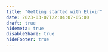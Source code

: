```yaml
---
title: "Getting started with Elixir"
date: 2023-03-07T22:04:07-05:00
draft: true
hidemeta: true
disableShare: true
hideFooter: true
---
```


